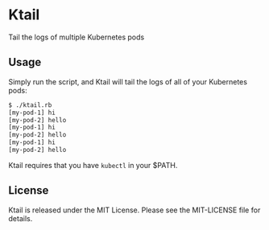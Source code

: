 Ktail
===

Tail the logs of multiple Kubernetes pods

Usage
---

Simply run the script, and Ktail will tail the logs of all of your Kubernetes pods:

```bash
$ ./ktail.rb
[my-pod-1] hi
[my-pod-2] hello
[my-pod-1] hi
[my-pod-2] hello
[my-pod-1] hi
[my-pod-2] hello
```

Ktail requires that you have `kubectl` in your $PATH.

License
-------

Ktail is released under the MIT License. Please see the MIT-LICENSE file for details.
